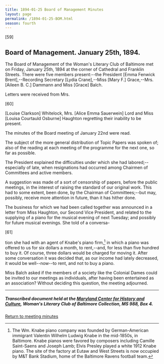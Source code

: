 ```yaml
---
title: 1894-01-25 Board of Management Minutes
layout: page
permalink: /1894-01-25-BOM.html
season: fourth
---
```


<style>
    #maincontent{
        font-size:1.4em;
    }
</style>
[59]

## Board of Management. January 25th, 1894.

The Board of Management of the Woman's Literary Club of Baltimore met on Friday, January 25th, 1894 at the corner of Cathedral and Franklin Streets. There were five members present:--the President [Emma Fenwick Brent],--Recording Secretary [Lydia Crane],--Miss [Mary F.] Grace,--Mrs. [Aileen B. C.] Dammann and Miss [Grace] Balch.

Letters were received from Mrs.

[60]

[Louise Clarkson] Whitelock, Mrs. [Alice Emma Sauerwein] Lord and Miss [Louisa Courtauld Osburne] Haughton regretting their inability to be present.

The minutes of the Board meeting of January 22nd were read.

The subject of the more general distribution of Topic Papers was spoken of; also of the reading at each meeting of the programme for the next one, so far as possible.

The President explained the difficulties under which she had labored;--especially of late, when resignations had occurred among Chairmen of Committees and active members.

A suggestion was made of a sort of censorship of papers, before the public meetings, in the interest of raising the standard of our original work. This had to some extent, been done, by the Chairman of Committees;--but may, possibly, receive more attention in future, than it has hither done.

The business for which we had been called together was announced in a letter from Miss Haughton, our Second Vice President, and related to the supplying of a piano for the musical evening of next Tuesday; and possibly for future musical evenings. She told of a conversa-

[61]

tion she had with an agent of Knabe's piano firm,[^Knabe] in which a piano was offered to us for six dollars a month, to rent,--and, for less than five hundred to buy it. Of course, three dollars would be charged for moving it. After some conversation it was decided that, as our income had lately decreased, it would be well--now--to rent, and not to buy a piano.

[^Knabe]: The Wm. Knabe piano company was founded by German-American immigrant Valentin Wilhelm Ludwig Knabe in the mid-1850s, in Baltimore. Knabe pianos were favored by composers including Camille Saint-Saens and Joseph Lamb; Elvis Presley played a white 1912 Knabe piano. The site of the factory at Eutaw and West Streets is now occupied by M&T Bank Stadium, home of the Baltimore Ravens football team.

Miss Balch asked if the members of a society like the Colonial Dames could be invited to our meetings as individuals, after having been entertained as an association? Without deciding this question, the meeting adjourned.

<hr>

##### Transcribed document held at the [Maryland Center for History and Culture](http://mdhs.org/), Woman's Literary Club of Baltimore Collection, MS 988, Box 4. 

[Return to meeting minutes](https://wlcb.github.io/archive/search/index.html?q=%2Bseason%3Afourth)